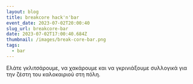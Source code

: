 ```yaml
---
layout: blog
title: breakcore hack'n'bar
event_date: 2023-07-02T20:00:40
slug_url: breakcore-bar
date: 2023-07-02T17:00:40.684Z
thumbnail: /images/break-core-bar.png
tags:
  - bar
---
```

Ελάτε γκλιτσάρουμε, να χακάρουμε και να γκρινιάξουμε συλλογικά για την ζέστη του καλοκαιριού στη πόλη.